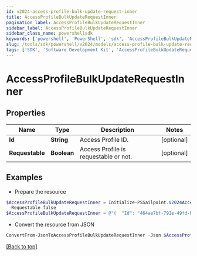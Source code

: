 ```yaml
---
id: v2024-access-profile-bulk-update-request-inner
title: AccessProfileBulkUpdateRequestInner
pagination_label: AccessProfileBulkUpdateRequestInner
sidebar_label: AccessProfileBulkUpdateRequestInner
sidebar_class_name: powershellsdk
keywords: ['powershell', 'PowerShell', 'sdk', 'AccessProfileBulkUpdateRequestInner', 'V2024AccessProfileBulkUpdateRequestInner'] 
slug: /tools/sdk/powershell/v2024/models/access-profile-bulk-update-request-inner
tags: ['SDK', 'Software Development Kit', 'AccessProfileBulkUpdateRequestInner', 'V2024AccessProfileBulkUpdateRequestInner']
---
```



# AccessProfileBulkUpdateRequestInner

## Properties

Name | Type | Description | Notes
------------ | ------------- | ------------- | -------------
**Id** | **String** | Access Profile ID. | [optional] 
**Requestable** | **Boolean** | Access Profile is requestable or not. | [optional] 

## Examples

- Prepare the resource
```powershell
$AccessProfileBulkUpdateRequestInner = Initialize-PSSailpoint.V2024AccessProfileBulkUpdateRequestInner  -Id 464ae7bf-791e-49fd-b746-06a2e4a8 `
 -Requestable false
$AccessProfileBulkUpdateRequestInner = @"{  "Id": "464ae7bf-791e-49fd-b746-06a2e4a8", "Requestable": "false "}"@
```

- Convert the resource from JSON
```powershell
ConvertFrom-JsonToAccessProfileBulkUpdateRequestInner -Json $AccessProfileBulkUpdateRequestInner
```


[[Back to top]](#) 

